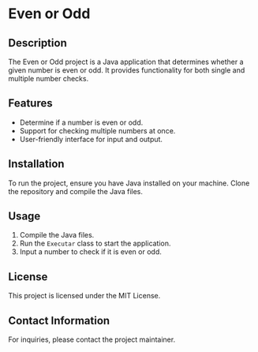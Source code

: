 # Even or Odd

## Description
The Even or Odd project is a Java application that determines whether a given number is even or odd. It provides functionality for both single and multiple number checks.

## Features
- Determine if a number is even or odd.
- Support for checking multiple numbers at once.
- User-friendly interface for input and output.

## Installation
To run the project, ensure you have Java installed on your machine. Clone the repository and compile the Java files.

## Usage
1. Compile the Java files.
2. Run the `Executar` class to start the application.
3. Input a number to check if it is even or odd.

## License
This project is licensed under the MIT License.

## Contact Information
For inquiries, please contact the project maintainer.
